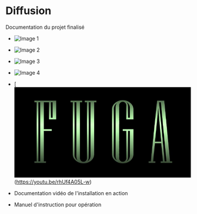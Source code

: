 # Diffusion

Documentation du projet finalisé 

* ![Image 1](https://placehold.co/400x400?text=1+image)
* ![Image 2](https://placehold.co/400x400?text=2+image)
* ![Image 3](https://placehold.co/400x400?text=3+image)
* ![Image 4](https://placehold.co/400x400?text=4+image)


* [![Vidéo d'intention](../Assets/Images/synopsis/miniature-intention.png)(https://youtu.be/rhUf4A05L-w)


* Documentation vidéo de l'installation en action

* Manuel d'instruction pour opération
